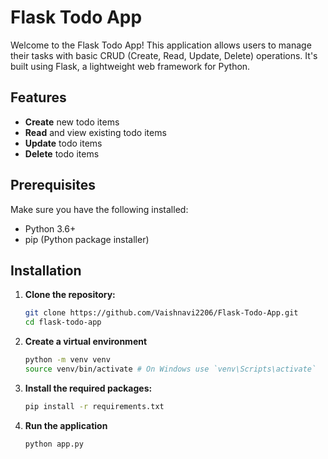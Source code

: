 # Flask Todo App

Welcome to the Flask Todo App! This application allows users to manage their tasks with basic CRUD (Create, Read, Update, Delete) operations. It's built using Flask, a lightweight web framework for Python.

## Features

- **Create** new todo items
- **Read** and view existing todo items
- **Update** todo items
- **Delete** todo items

## Prerequisites

Make sure you have the following installed:

- Python 3.6+
- pip (Python package installer)

## Installation

1. **Clone the repository:**

   ```bash
   git clone https://github.com/Vaishnavi2206/Flask-Todo-App.git
   cd flask-todo-app

2. **Create a virtual environment**

    ```bash
    python -m venv venv
    source venv/bin/activate # On Windows use `venv\Scripts\activate`

3. **Install the required packages:**
    ```bash
    pip install -r requirements.txt

4. **Run the application**
    ```bash
    python app.py